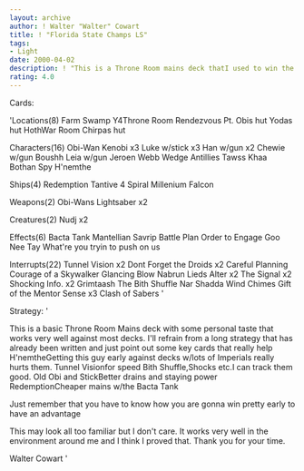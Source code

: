 ```yaml
---
layout: archive
author: ! Walter "Walter" Cowart
title: ! "Florida State Champs LS"
tags:
- Light
date: 2000-04-02
description: ! "This is a Throne Room mains deck thatI used to win the Florida State Championsihp."
rating: 4.0
---
```

Cards: 

'Locations(8)
Farm
Swamp
Y4Throne Room
Rendezvous Pt.
Obis hut
Yodas hut
HothWar Room
Chirpas hut

Characters(16)
Obi-Wan Kenobi x3
Luke w/stick x3
Han w/gun x2
Chewie w/gun
Boushh
Leia w/gun
Jeroen Webb
Wedge Antillies
Tawss Khaa
Bothan Spy
H'nemthe

Ships(4)
Redemption
Tantive 4
Spiral
Millenium Falcon

Weapons(2)
Obi-Wans Lightsaber x2

Creatures(2)
Nudj x2

Effects(6)
Bacta Tank
Mantellian Savrip
Battle Plan
Order to Engage
Goo Nee Tay
What're you tryin to push on us

Interrupts(22)
Tunnel Vision x2
Dont Forget the Droids x2
Careful Planning
Courage of a Skywalker
Glancing Blow
Nabrun Lieds
Alter x2
The Signal x2
Shocking Info. x2
Grimtaash
The Bith Shuffle
Nar Shadda Wind Chimes
Gift of the Mentor
Sense x3
Clash of Sabers '

Strategy: '

This is a basic Throne Room Mains deck with some
personal taste that works very well against most
decks. I'll refrain from a long strategy that has
already been written and just point out some
key cards that really help
H'nemtheGetting this guy early against decks
w/lots of Imperials really hurts them.
Tunnel Visionfor speed
Bith Shuffle,Shocks etc.I can track them good.
Old Obi and StickBetter drains and staying power
RedemptionCheaper mains w/the Bacta Tank

Just remember that you have to know how you are
gonna win pretty early to have an advantage

This may look all too familiar but I don't care.
It works very well in the environment around me
and I think I proved that.
Thank you for your time.

Walter Cowart '